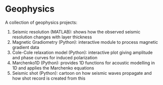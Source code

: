 # Geophysics
A collection of geophysics projects:
   1. Seismic resolution (MATLAB): shows how the observed seismic resolution changes with layer thickness
   2. Magnetic Gradiometry (Python): interactive module to process magnetic gradient data
   3. Cole-Cole relaxation model (Python): interactive plot giving amplitude and phase curves for induced polarization
   4. Marchenko1D (Python): provides 1D functions for acoustic modelling in 1D and applies the Marchenko equations
   5. Seismic shot (Python): cartoon on how seismic waves propagate and how shot record is created from this

